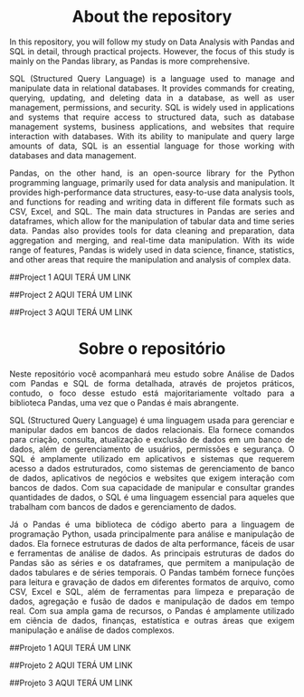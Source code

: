 <h1 style="text-align: center;">About the repository</h1>

<p style="text-align: justify;">
In this repository, you will follow my study on Data Analysis with Pandas and SQL in detail, through practical projects. However, the focus of this study is mainly on the Pandas library, as Pandas is more comprehensive.
</p>
<p style="text-align: justify;">
SQL (Structured Query Language) is a language used to manage and manipulate data in relational databases. It provides commands for creating, querying, updating, and deleting data in a database, as well as user management, permissions, and security. SQL is widely used in applications and systems that require access to structured data, such as database management systems, business applications, and websites that require interaction with databases. With its ability to manipulate and query large amounts of data, SQL is an essential language for those working with databases and data management.
</p>
<p style="text-align: justify;">
Pandas, on the other hand, is an open-source library for the Python programming language, primarily used for data analysis and manipulation. It provides high-performance data structures, easy-to-use data analysis tools, and functions for reading and writing data in different file formats such as CSV, Excel, and SQL. The main data structures in Pandas are series and dataframes, which allow for the manipulation of tabular data and time series data. Pandas also provides tools for data cleaning and preparation, data aggregation and merging, and real-time data manipulation. With its wide range of features, Pandas is widely used in data science, finance, statistics, and other areas that require the manipulation and analysis of complex data.
</p>

##Project 1
AQUI TERÁ UM LINK

##Project 2
AQUI TERÁ UM LINK

##Project 3
AQUI TERÁ UM LINK

<h1 style="text-align: center;">Sobre o repositório</h1>
<p style="text-align: justify;">
Neste repositório você acompanhará meu estudo sobre Análise de Dados com Pandas e SQL de forma detalhada, através de projetos práticos, contudo, o foco desse estudo está majoritariamente voltado para a biblioteca Pandas, uma vez que o Pandas é mais abrangente.
</p>
<p style="text-align: justify;">
SQL (Structured Query Language) é uma linguagem usada para gerenciar e manipular dados em bancos de dados relacionais. Ela fornece comandos para criação, consulta, atualização e exclusão de dados em um banco de dados, além de gerenciamento de usuários, permissões e segurança. O SQL é amplamente utilizado em aplicativos e sistemas que requerem acesso a dados estruturados, como sistemas de gerenciamento de banco de dados, aplicativos de negócios e websites que exigem interação com bancos de dados. Com sua capacidade de manipular e consultar grandes quantidades de dados, o SQL é uma linguagem essencial para aqueles que trabalham com bancos de dados e gerenciamento de dados.
</p>
<p style="text-align: justify;">
Já o Pandas é uma biblioteca de código aberto para a linguagem de programação Python, usada principalmente para análise e manipulação de dados. Ela fornece estruturas de dados de alta performance, fáceis de usar e ferramentas de análise de dados. As principais estruturas de dados do Pandas são as séries e os dataframes, que permitem a manipulação de dados tabulares e de séries temporais. O Pandas também fornece funções para leitura e gravação de dados em diferentes formatos de arquivo, como CSV, Excel e SQL, além de ferramentas para limpeza e preparação de dados, agregação e fusão de dados e manipulação de dados em tempo real. Com sua ampla gama de recursos, o Pandas é amplamente utilizado em ciência de dados, finanças, estatística e outras áreas que exigem manipulação e análise de dados complexos.
</p>

##Projeto 1
AQUI TERÁ UM LINK

##Projeto 2
AQUI TERÁ UM LINK

##Projeto 3
AQUI TERÁ UM LINK